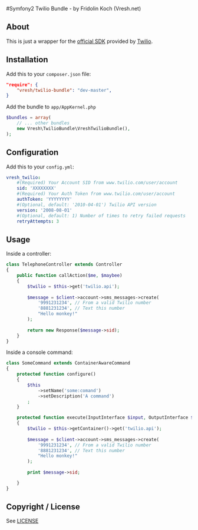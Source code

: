 #Symfony2 Twilio Bundle - by Fridolin Koch (Vresh.net)


About
-----

This is just a wrapper for the [official SDK](https://github.com/twilio/twilio-php) provided by [Twilio](http://www.twilio.com/).

Installation
------------

Add this to your `composer.json` file:

```json
"require": {
	"vresh/twilio-bundle": "dev-master",
}
```


Add the bundle to `app/AppKernel.php`

```php
$bundles = array(
	// ... other bundles
	new Vresh\TwilioBundle\VreshTwilioBundle(),
);
```

Configuration
-------------

Add this to your `config.yml`:

```yaml
vresh_twilio:
    #(Required) Your Account SID from www.twilio.com/user/account
    sid: 'XXXXXXXX'
    #(Required) Your Auth Token from www.twilio.com/user/account
    authToken: 'YYYYYYYY'
    #(Optional, default: '2010-04-01') Twilio API version
    version: '2008-08-01'
    #(Optional, default: 1) Number of times to retry failed requests
    retryAttempts: 3
```

Usage
-----

Inside a controller:

```php
class TelephoneController extends Controller
{
    public function callAction($me, $maybee)
    {
    	$twilio = $this->get('twilio.api');
        
        $message = $client->account->sms_messages->create(
        	'9991231234', // From a valid Twilio number
        	'8881231234', // Text this number
        	"Hello monkey!"
        );
        
        return new Response($message->sid);
    }
}
```

Inside a console command:

```php
class SomeCommand extends ContainerAwareCommand
{
    protected function configure()
    {
        $this
            ->setName('some:comand')
            ->setDescription('A command')
        ;
    }

    protected function execute(InputInterface $input, OutputInterface $output)
    {
        $twilio = $this->getContainer()->get('twilio.api');
        
        $message = $client->account->sms_messages->create(
        	'9991231234', // From a valid Twilio number
        	'8881231234', // Text this number
        	"Hello monkey!"
        );
        
        print $message->sid;

    }
}
```

Copyright / License
-------------------

See [LICENSE](https://github.com/fridolin-koch/VreshTwilioBundle/blob/master/LICENSE)